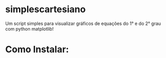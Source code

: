 # simplescartesiano
Um script simples para visualizar gráficos de equações do 1° e do 2° grau com python matplotlib!

# Como Instalar:
